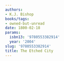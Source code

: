 ```yaml
---
authors:
- K.J. Bishop
books/tags:
- owned-but-unread
date: 1800-02-18
params:
  isbn13: '9780553382914'
  year: '2004'
slug: '9780553382914'
title: The Etched City
---
```


<!--more-->